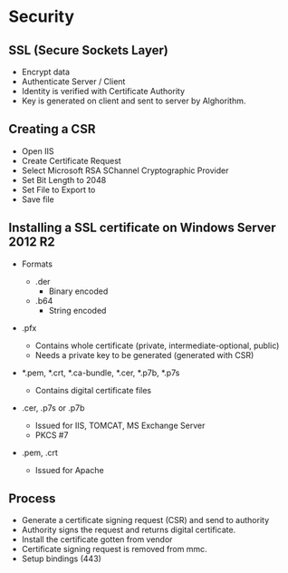 # Security

## SSL (Secure Sockets Layer)

- Encrypt data
- Authenticate Server / Client
- Identity is verified with Certificate Authority
- Key is generated on client and sent to server by Alghorithm.

## Creating a CSR

- Open IIS
- Create Certificate Request
- Select Microsoft RSA SChannel Cryptographic Provider
- Set Bit Length to 2048
- Set File to Export to
- Save file

## Installing a SSL certificate on Windows Server 2012 R2

- Formats
    - .der
        - Binary encoded
    - .b64
        - String encoded
- .pfx
    - Contains whole certificate (private, intermediate-optional, public)
    - Needs a private key to be generated (generated with CSR)
    
- *.pem, *.crt, *.ca-bundle, *.cer, *.p7b, *.p7s
    - Contains digital certificate files
- .cer, .p7s or .p7b
    - Issued for IIS, TOMCAT, MS Exchange Server
    - PKCS #7
- .pem, .crt
    - Issued for Apache

## Process
- Generate a certificate signing request (CSR) and send to authority
- Authority signs the request and returns digital certificate.
- Install the certificate gotten from vendor 
- Certificate signing request is removed from mmc.
- Setup bindings (443)
